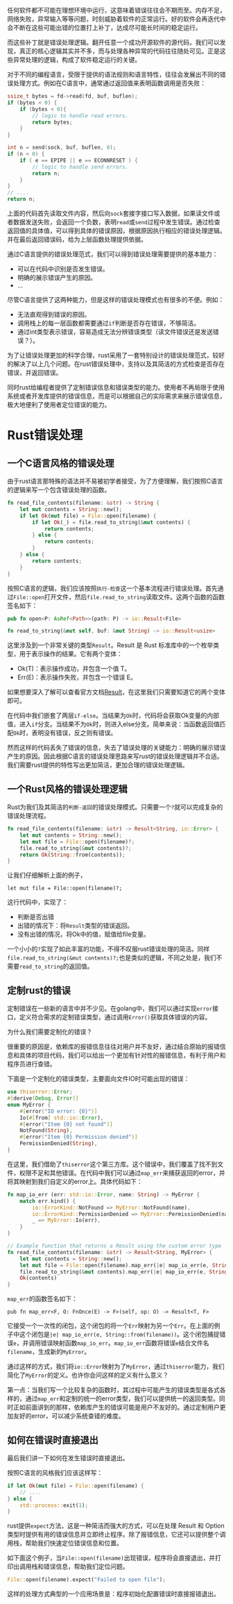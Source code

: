 任何软件都不可能在理想环境中运行，这意味着错误往往会不期而至。内存不足，网络失败，异常输入等等问题，时刻威胁着软件的正常运行。好的软件会再迭代中会不断在这些可能出错的位置打上补丁，达成尽可能长时间的稳定运行。

而这些补丁就是错误处理逻辑。翻开任意一个成功开源软件的源代码，我们可以发现，真正的核心逻辑其实并不多，而与处理各种异常的代码往往随处可见。正是这些异常处理的逻辑，构成了软件稳定运行的关键。

对于不同的编程语言，受限于提供的语法规则和语言特性，往往会发展出不同的错误处理方式。例如在C语言中，通常通过返回值来表明函数调用是否失败：

```C
ssize_t bytes = fd->read(fd, buf, buflen);
if (bytes < 0) {
    if (bytes < 0){
        // logic to handle read errors.
        return bytes;
    }
}

int n = send(sock, buf, buflen, 0);
if (n < 0) {
    if ( e == EPIPE || e == ECONNRESET ) {
        // logic to handle send errors.
        return n;
    }
}
// ....
return n;
```
上面的代码首先读取文件内容，然后向`sock`套接字接口写入数据，如果读文件或者数据发送失败，会返回一个负数，表明`read`或`send`过程中发生错误。通过检查返回值的具体值，可以得到具体的错误原因，根据原因执行相应的错误处理逻辑。并在最后返回错误码，给为上层函数处理提供依据。

通过C语言提供的错误处理范式，我们可以得到错误处理需要提供的基本能力：
- 可以在代码中识别是否发生错误。
- 明确的展示错误产生的原因。
- ...

尽管C语言提供了这两种能力，但是这样的错误处理模式也有很多的不便。例如：
- 无法直观得到错误的原因。
- 调用栈上的每一层函数都需要通过`if`判断是否存在错误，不够简洁。
- 通过int类型表示错误，容易造成无法分辨错误类型（读文件错误还是发送错误？）。

为了让错误处理更加的科学合理，rust采用了一套特别设计的错误处理范式，较好的解决了以上几个问题。在rust错误处理中，支持以及其简洁的方式检查是否存在错误，并返回错误。

同时rust给编程者提供了定制错误信息和错误类型的能力。使用者不再局限于使用系统或者开发库提供的错误信息，而是可以根据自己的实际需求来展示错误信息，极大地便利了使用者定位错误的能力。

# Rust错误处理

## 一个C语言风格的错误处理

由于rust语言那特殊的语法并不易被初学者接受，为了方便理解，我们按照C语言的逻辑来写一个包含错误处理的函数。

```rust
fn read_file_contents(filename: &str) -> String {
    let mut contents = String::new();
    if let Ok(mut file) = File::open(filename) {
        if let Ok(_) = file.read_to_string(&mut contents) {
            return contents;
        } else {
            return contents;
        }
    } else {
        return contents;
    }
}
```
按照C语言的逻辑，我们应该按照`执行-检查`这一个基本流程进行错误处理。首先通过`File::open`打开文件，然后`file.read_to_string`读取文件。这两个函数的函数签名如下：

```rust
pub fn open<P: AsRef<Path>>(path: P) -> io::Result<File>

fn read_to_string(&mut self, buf: &mut String) -> io::Result<usize>
```
这里涉及到一个非常关键的类型`Result`。Result 是 Rust 标准库中的一个枚举类型，用于表示操作的结果。它有两个变体：
- Ok(T)：表示操作成功，并包含一个值 T。
- Err(E)：表示操作失败，并包含一个错误 E。

如果想要深入了解可以查看官方文档[Result](https://doc.rust-lang.org/book/ch09-02-recoverable-errors-with-result.html)，在这里我们只需要知道它的两个变体即可。

在代码中我们嵌套了两层`if-else`。当结果为`Ok`时，代码将会获取Ok变量的内部值，进入`if`分支。当结果不为`Ok`时，则进入else分支。简单来说：当函数返回值匹配`Ok`时，表明没有错误，反之则有错误。

然而这样的代码丢失了错误的信息，失去了错误处理的关键能力：明确的展示错误产生的原因。因此根据C语言的错误处理思路来写rust的错误处理逻辑并不合适。我们需要rust提供的特性写出更加简洁，更加合理的错误处理逻辑。

## 一个Rust风格的错误处理逻辑

Rust为我们及其简洁的`判断-返回`的错误处理模式。只需要一个`?`就可以完成复杂的错误处理流程。

```rust
fn read_file_contents(filename: &str) -> Result<String, io::Error> {
    let mut contents = String::new();
    let mut file = File::open(filename)?;
    file.read_to_string(&mut contents)?;
    return Ok(String::from(contents));
}
```

让我们仔细解析上面的例子，

`let mut file = File::open(filename)?;`

这行代码中，实现了：
- 判断是否出错
- 出错的情况下：将`Result`类型的错误返回。
- 没有出错的情况，将Ok中的值，赋值给file变量。

一个小小的`?`实现了如此丰富的功能，不得不叹服rust错误处理的简洁。同样`file.read_to_string(&mut contents)?;`也是类似的逻辑，不同之处是，我们不需要`read_to_string`的返回值。

## 定制rust的错误

定制错误在一些新的语言中并不少见。在golang中，我们可以通过实现`error`接口，定义符合需求的定制错误类型，通过调用`Error()`获取具体错误的内容。

为什么我们需要定制化的错误？

很重要的原因是，依赖库的报错信息往往对用户并不友好，通过结合原始的报错信息和具体的项目代码，我们可以给出一个更加有针对性的报错信息，有利于用户和程序员进行查错。

下面是一个定制化的错误类型，主要面向文件IO时可能出现的错误：

```rust
use thiserror::Error;
#[derive(Debug, Error)]
enum MyError {
    #[error("IO error: {0}")]
    Io(#[from] std::io::Error),
    #[error("Item {0} not found")]
    NotFound(String),
    #[error("Item {0} Permission denied")]
    PermissionDenied(String),
}
```

在这里，我们借助了`thiserror`这个第三方库。这个错误中，我们覆盖了找不到文件，权限不足和其他错误。在代码中我们可以通过`map_err`来捕获返回的error，并将其映射到我们自定义的error上。具体代码如下：

```rust
fn map_io_err (err: std::io::Error, name: String) -> MyError {
    match err.kind() {
        io::ErrorKind::NotFound => MyError::NotFound(name),
        io::ErrorKind::PermissionDenied => MyError::PermissionDenied(name),
        _ => MyError::Io(err),
    }
}

// Example function that returns a Result using the custom error type
fn read_file_contents(filename: &str) -> Result<String, MyError> {
    let mut contents = String::new();
    let mut file = File::open(filename).map_err(|e| map_io_err(e, String::from(filename)))?;
    file.read_to_string(&mut contents).map_err(|e| map_io_err(e, String::from(filename)))?;
    Ok(contents)
}
```

`map_err`的函数签名如下：

`pub fn map_err<F, O: FnOnce(E) -> F>(self, op: O) -> Result<T, F>`

它接受一个一次性的闭包，这个闭包的将一个`Err`映射为另一个`Err`。在上面的例子中这个闭包是`|e| map_io_err(e, String::from(filename))`。这个闭包捕捉错误`e`，并调用错误映射函数`map_io_err`。`map_io_err`函数将错误`e`结合文件名`filename`，生成新的`MyError`。

通过这样的方式，我们将`io::Error`映射为了`MyError`，通过`thiserror`能力，我们简化了`MyError`的定义。也许你会问这样的定义有什么意义？

第一点：当我们写一个比较复杂的函数时，其过程中可能产生的错误类型是各式各样的，通过`map_err`和定制的统一的error类型，我们可以提供统一的返回类型。同时正如前面讲到的那样，依赖库产生的错误可能是用户不友好的。通过定制用户更加友好的error，可以减少系统查错的难度。

## 如何在错误时直接退出

最后我们讲一下如何在发生错误时直接退出。

按照C语言的风格我们应该这样写：

```rust
if let Ok(mut file) = File::open(filename) {
    // ....
} else {
    std::process::exit(1);
}
```

rust提供`expect`方法，这是一种简洁而强大的方式，可以在处理 Result 和 Option 类型时提供有用的错误信息并立即终止程序。除了报错信息，它还可以提供整个调用栈，帮助我们快速定位错误信息和位置。

如下面这个例子，当`File::open(filename)`出现错误，程序将会直接退出，并打印出调用栈和错误信息，帮助我们定位问题。
```rust
File::open(filename).expect("Failed to open file");
```

这样的处理方式典型的一个应用场景是：程序初始化配置错误时直接报错退出。